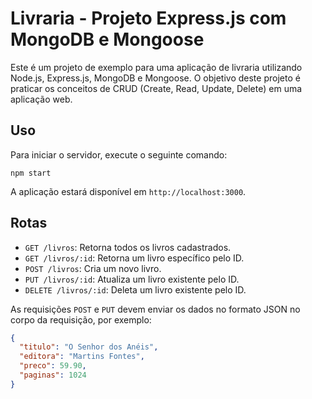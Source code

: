 # Livraria - Projeto Express.js com MongoDB e Mongoose

Este é um projeto de exemplo para uma aplicação de livraria utilizando Node.js, Express.js, MongoDB e Mongoose. O objetivo deste projeto é praticar os conceitos de CRUD (Create, Read, Update, Delete) em uma aplicação web.

## Uso

Para iniciar o servidor, execute o seguinte comando:

```npm start```

A aplicação estará disponível em `http://localhost:3000`.

## Rotas

- `GET /livros`: Retorna todos os livros cadastrados.
- `GET /livros/:id`: Retorna um livro específico pelo ID.
- `POST /livros`: Cria um novo livro.
- `PUT /livros/:id`: Atualiza um livro existente pelo ID.
- `DELETE /livros/:id`: Deleta um livro existente pelo ID.

As requisições `POST` e `PUT` devem enviar os dados no formato JSON no corpo da requisição, por exemplo:

```json
{
  "titulo": "O Senhor dos Anéis",
  "editora": "Martins Fontes",
  "preco": 59.90,
  "paginas": 1024
}

